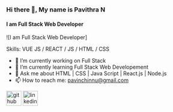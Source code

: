 ### Hi there 👋, My name is Pavithra N
#### I am Full Stack Web Developer
![I am Full Stack Web Developer]


Skills: VUE JS / REACT / JS / HTML / CSS

- 🔭 I’m currently working on Full Stack 
- 🌱 I’m currently learning Full Stack Web Developement 
- 💬 Ask me about HTML | CSS | Java Script | React.js | Node.js 
- 📫 How to reach me: pavinchinnu@gmail.com 


[<img src='https://cdn.jsdelivr.net/npm/simple-icons@3.0.1/icons/github.svg' alt='github' height='40'>](https://github.com/pavithra-npavi)  [<img src='https://cdn.jsdelivr.net/npm/simple-icons@3.0.1/icons/linkedin.svg' alt='linkedin' height='40'>](https://www.linkedin.com/in/inkedin.com/in/pavithra-npavi//)  

